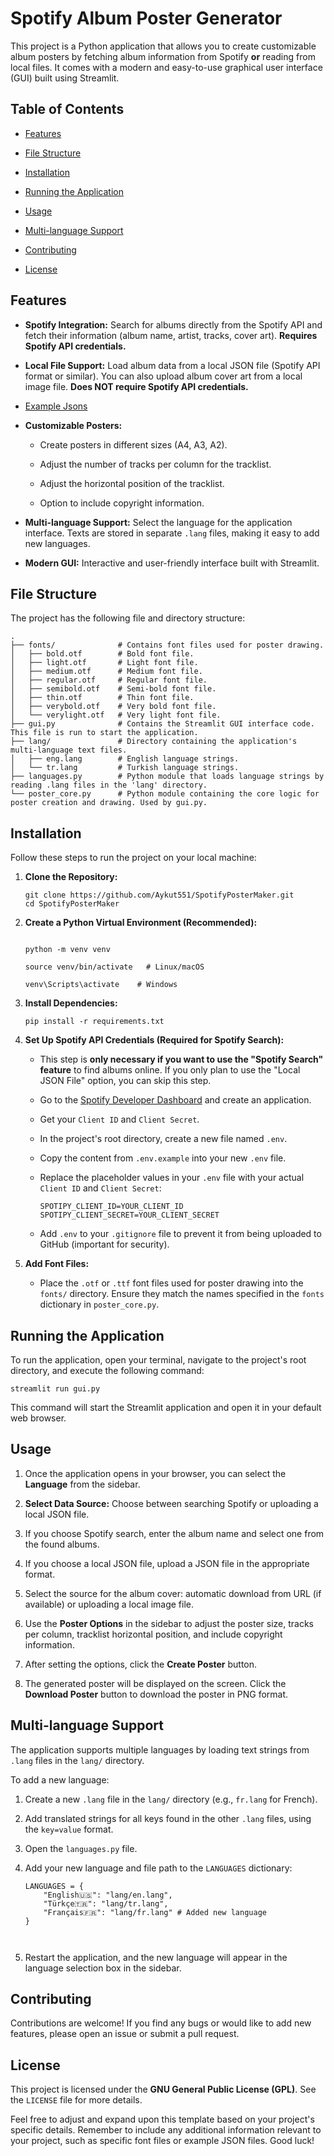 
# Spotify Album Poster Generator

This project is a Python application that allows you to create customizable album posters by fetching album information from Spotify **or** reading from local files. It comes with a modern and easy-to-use graphical user interface (GUI) built using Streamlit.

## Table of Contents

-   [Features](#features "null")
    
-   [File Structure](#file-structure "null")
    
-   [Installation](#installation "null")
    
-   [Running the Application](#running-the-application "null")
    
-   [Usage](#usage "null")
    
-   [Multi-language Support](#multi-language-support "null")
    
-   [Contributing](#contributing "null")
    
-   [License](#license "null")
    

## Features

-   **Spotify Integration:** Search for albums directly from the Spotify API and fetch their information (album name, artist, tracks, cover art). **Requires Spotify API credentials.**
    
-   **Local File Support:** Load album data from a local JSON file (Spotify API format or similar). You can also upload album cover art from a local image file. **Does NOT require Spotify API credentials.**
-   [Example Jsons](https://github.com/Aykut551/SpotifyPosterMaker/tree/master/examples)
    
-   **Customizable Posters:**
    
    -   Create posters in different sizes (A4, A3, A2).
        
    -   Adjust the number of tracks per column for the tracklist.
        
    -   Adjust the horizontal position of the tracklist.
        
    -   Option to include copyright information.
        
-   **Multi-language Support:** Select the language for the application interface. Texts are stored in separate `.lang` files, making it easy to add new languages.
    
-   **Modern GUI:** Interactive and user-friendly interface built with Streamlit.
    

## File Structure

The project has the following file and directory structure:

```
.
├── fonts/              # Contains font files used for poster drawing.
│   ├── bold.otf        # Bold font file.
│   ├── light.otf       # Light font file.
│   ├── medium.otf      # Medium font file.
│   ├── regular.otf     # Regular font file.
│   ├── semibold.otf    # Semi-bold font file.
│   ├── thin.otf        # Thin font file.
│   ├── verybold.otf    # Very bold font file.
│   └── verylight.otf   # Very light font file.
├── gui.py              # Contains the Streamlit GUI interface code. This file is run to start the application.
├── lang/               # Directory containing the application's multi-language text files.
│   ├── eng.lang        # English language strings.
│   └── tr.lang         # Turkish language strings.
├── languages.py        # Python module that loads language strings by reading .lang files in the 'lang' directory.
└── poster_core.py      # Python module containing the core logic for poster creation and drawing. Used by gui.py.
```

## Installation

Follow these steps to run the project on your local machine:

1.  **Clone the Repository:**
    
    ```
    git clone https://github.com/Aykut551/SpotifyPosterMaker.git
    cd SpotifyPosterMaker
    ```
    
    
2.  **Create a Python Virtual Environment (Recommended):**
    
    ```
    
    python -m venv venv
    
    source venv/bin/activate   # Linux/macOS
    
    venv\Scripts\activate    # Windows
    
    ```
    
3.  **Install Dependencies:**
    
    ```
    pip install -r requirements.txt
    ```
    
4.  **Set Up Spotify API Credentials (Required for Spotify Search):**
    
    -   This step is **only necessary if you want to use the "Spotify Search" feature** to find albums online. If you only plan to use the "Local JSON File" option, you can skip this step.
        
    -   Go to the [Spotify Developer Dashboard](https://developer.spotify.com/dashboard/ "null") and create an application.
        
    -   Get your `Client ID` and `Client Secret`.
        
    -   In the project's root directory, create a new file named `.env`.
        
    -   Copy the content from `.env.example` into your new `.env` file.
        
    -   Replace the placeholder values in your `.env` file with your actual `Client ID` and `Client Secret`:
        
        ```
        SPOTIPY_CLIENT_ID=YOUR_CLIENT_ID
        SPOTIPY_CLIENT_SECRET=YOUR_CLIENT_SECRET        
        ```
        
    -   Add `.env` to your `.gitignore` file to prevent it from being uploaded to GitHub (important for security).
        
5.  **Add Font Files:**
    
    -   Place the `.otf` or `.ttf` font files used for poster drawing into the `fonts/` directory. Ensure they match the names specified in the `fonts` dictionary in `poster_core.py`.
        

## Running the Application

To run the application, open your terminal, navigate to the project's root directory, and execute the following command:

```
streamlit run gui.py
```

This command will start the Streamlit application and open it in your default web browser.

## Usage

1.  Once the application opens in your browser, you can select the **Language** from the sidebar.
    
2.  **Select Data Source:** Choose between searching Spotify or uploading a local JSON file.
    
3.  If you choose Spotify search, enter the album name and select one from the found albums.
    
4.  If you choose a local JSON file, upload a JSON file in the appropriate format.
    
5.  Select the source for the album cover: automatic download from URL (if available) or uploading a local image file.
    
6.  Use the **Poster Options** in the sidebar to adjust the poster size, tracks per column, tracklist horizontal position, and include copyright information.
    
7.  After setting the options, click the **Create Poster** button.
    
8.  The generated poster will be displayed on the screen. Click the **Download Poster** button to download the poster in PNG format.
    

## Multi-language Support

The application supports multiple languages by loading text strings from `.lang` files in the `lang/` directory.

To add a new language:

1.  Create a new `.lang` file in the `lang/` directory (e.g., `fr.lang` for French).
    
2.  Add translated strings for all keys found in the other `.lang` files, using the `key=value` format.
    
3.  Open the `languages.py` file.
    
4.  Add your new language and file path to the `LANGUAGES` dictionary:
    
    ```
    LANGUAGES = {
        "English🇺🇸": "lang/en.lang",
        "Türkçe🇹🇷": "lang/tr.lang",
        "Français🇫🇷": "lang/fr.lang" # Added new language
    }
    
    
    
    ```
    
5.  Restart the application, and the new language will appear in the language selection box in the sidebar.
    

## Contributing

Contributions are welcome! If you find any bugs or would like to add new features, please open an issue or submit a pull request.

## License

This project is licensed under the **GNU General Public License (GPL)**. See the `LICENSE` file for more details.

Feel free to adjust and expand upon this template based on your project's specific details. Remember to include any additional information relevant to your project, such as specific font files or example JSON files. Good luck!
